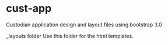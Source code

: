 cust-app
========

Custodian application design and layout files using bootstrap 3.0  

_layouts folder
Use this folder for the html templates.


